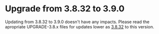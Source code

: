 # Upgrade from 3.8.32 to 3.9.0

Updating from 3.8.32 to 3.9.0 doesn't have any impacts. Please read the apropriate UPGRADE-3.8.x files for updates lower as [3.8.32](UPGRADE-3.8.32.md) to this version.
